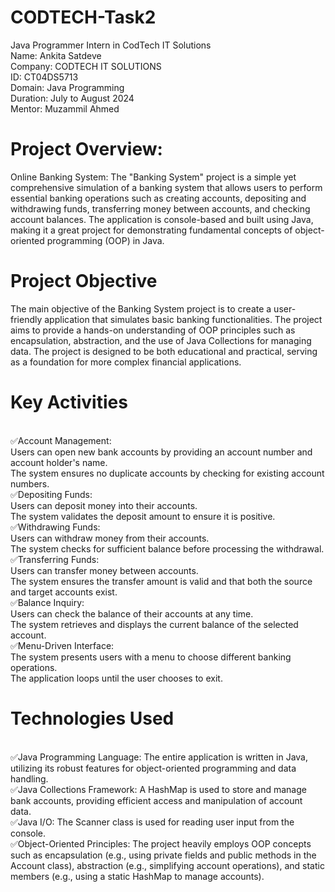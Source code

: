 # CODTECH-Task2
Java Programmer Intern in CodTech IT Solutions
<br>
Name: Ankita Satdeve
<br>
Company: CODTECH IT SOLUTIONS
<br>
ID: CT04DS5713
<br>
Domain: Java Programming
<br>
Duration: July to August 2024
<br>
Mentor: Muzammil Ahmed
<br>

# Project Overview: 
Online Banking System:
The "Banking System" project is a simple yet comprehensive simulation of a banking system that allows users to perform essential banking operations such as creating accounts, depositing and withdrawing funds, transferring money between accounts, and checking account balances. The application is console-based and built using Java, making it a great project for demonstrating fundamental concepts of object-oriented programming (OOP) in Java.
<br>
# Project Objective
The main objective of the Banking System project is to create a user-friendly application that simulates basic banking functionalities. The project aims to provide a hands-on understanding of OOP principles such as encapsulation, abstraction, and the use of Java Collections for managing data. The project is designed to be both educational and practical, serving as a foundation for more complex financial applications.
<br>
# Key Activities
<br>
✅Account Management:
<br>
Users can open new bank accounts by providing an account number and account holder's name.
<br>
The system ensures no duplicate accounts by checking for existing account numbers.
<br>
✅Depositing Funds:
<br>
Users can deposit money into their accounts.
<br>
The system validates the deposit amount to ensure it is positive.
<br>
✅Withdrawing Funds:
<br>
Users can withdraw money from their accounts.
<br>
The system checks for sufficient balance before processing the withdrawal.
<br>
✅Transferring Funds:
<br>
Users can transfer money between accounts.
<br>
The system ensures the transfer amount is valid and that both the source and target accounts exist.
<br>
✅Balance Inquiry:
<br>
Users can check the balance of their accounts at any time.
<br>
The system retrieves and displays the current balance of the selected account.
<br>
✅Menu-Driven Interface:
<br>
The system presents users with a menu to choose different banking operations.
<br>
The application loops until the user chooses to exit.
<br>

# Technologies Used
<br>
✅Java Programming Language: The entire application is written in Java, utilizing its robust features for object-oriented programming and data handling.
<br>
✅Java Collections Framework: A HashMap is used to store and manage bank accounts, providing efficient access and manipulation of account data.
<br>
✅Java I/O: The Scanner class is used for reading user input from the console.
<br>
✅Object-Oriented Principles: The project heavily employs OOP concepts such as encapsulation (e.g., using private fields and public methods in the Account class), abstraction (e.g., simplifying account operations), and static members (e.g., using a static HashMap to manage accounts).


